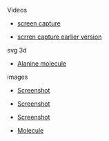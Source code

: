 
Videos

* [screen capture](v0.2%20screen%20video-SVG%203D%20Test%20-%20Chromium-1.ogg)

* [scrren capture earlier version](screen%20video-SVG%203D%20Test%20-%20Chromium-1.ogg)


svg 3d 

* [Alanine molecule](alanine.xml)


images

* [Screenshot](v0.2%20Screenshot-SVG%203D%20Test%20-%20Chromium-1.png)

* [Screenshot](Screenshot-SVG%203D%20Test%20-%20Chromium-1.png)

* [Screenshot](Screenshot.jpg)

* [Molecule](alanine_molecule%20screenshot.png)

